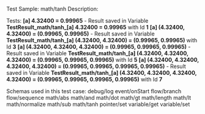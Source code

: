 Test Sample: math/tanh
Description: 

Tests:
	**[a] 4.32400 = 0.99965** - Result saved in Variable **TestResult_math/tanh_[a] 4.32400 = 0.99965** with Id **1**
	**[a] (4.32400, 4.32400) = (0.99965, 0.99965)** - Result saved in Variable **TestResult_math/tanh_[a] (4.32400, 4.32400) = (0.99965, 0.99965)** with Id **3**
	**[a] (4.32400, 4.32400, 4.32400) = (0.99965, 0.99965, 0.99965)** - Result saved in Variable **TestResult_math/tanh_[a] (4.32400, 4.32400, 4.32400) = (0.99965, 0.99965, 0.99965)** with Id **5**
	**[a] (4.32400, 4.32400, 4.32400, 4.32400) = (0.99965, 0.99965, 0.99965, 0.99965)** - Result saved in Variable **TestResult_math/tanh_[a] (4.32400, 4.32400, 4.32400, 4.32400) = (0.99965, 0.99965, 0.99965, 0.99965)** with Id **7**

Schemas used in this test case:
	debug/log
	event/onStart
	flow/branch
	flow/sequence
	math/abs
	math/and
	math/dot
	math/gt
	math/length
	math/lt
	math/normalize
	math/sub
	math/tanh
	pointer/set
	variable/get
	variable/set
